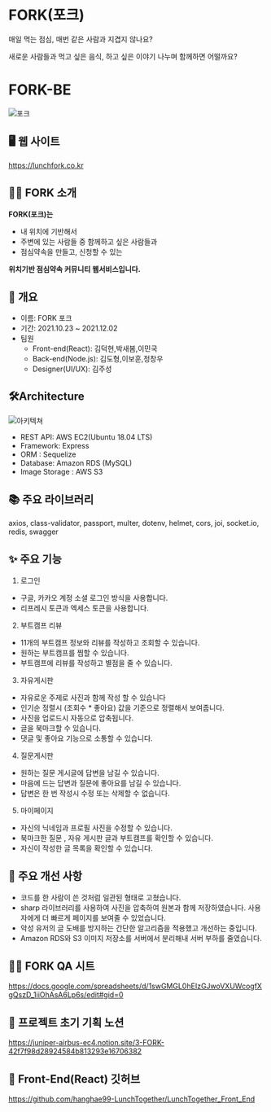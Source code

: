 # FORK(포크)

매일 먹는 점심, 매번 같은 사람과 지겹지 않나요?

새로운 사람들과 먹고 싶은 음식, 하고 싶은 이야기 나누며 함께하면 어떨까요?

# FORK-BE
![포크](https://user-images.githubusercontent.com/89914920/144397596-916fb4e0-afa5-410e-92a7-6035ac258bc4.png)

## 🖥 웹 사이트
https://lunchfork.co.kr  
## 👨‍🎨 FORK 소개

**FORK(포크)는**

- 내 위치에 기반해서
- 주변에 있는 사람들 중 함께하고 싶은 사람들과
- 점심약속을 만들고, 신청할 수 있는

**위치기반 점심약속 커뮤니티 웹서비스입니다.**
   
## 📌 개요
* 이름: FORK 포크   
* 기간: 2021.10.23 ~ 2021.12.02   
* 팀원   
  * Front-end(React): 김덕현,박새봄,이민국   
  * Back-end(Node.js): 김도형,이보훈,정창우   
  * Designer(UI/UX): 김주성   
## 🛠Architecture   
![아키텍쳐](https://user-images.githubusercontent.com/89914920/144398054-1c23497f-7e77-46aa-83ee-a4897c487195.png)

* REST API: AWS EC2(Ubuntu 18.04 LTS)   
* Framework: Express   
* ORM : Sequelize  
* Database: Amazon RDS (MySQL)   
* Image Storage : AWS S3
## 📚 주요 라이브러리
axios, class-validator, passport, multer, dotenv, helmet, cors, joi, socket.io, redis, swagger

## ✨ 주요 기능
1. 로그인
* 구글, 카카오 계정 소셜 로그인 방식을 사용합니다.
* 리프레시 토큰과 엑세스 토큰을 사용합니다.
2. 부트캠프 리뷰
* 11개의 부트캠프 정보와 리뷰를 작성하고 조회할 수 있습니다.
* 원하는 부트캠프를 찜할 수 있습니다.
* 부트캠프에 리뷰를 작성하고 별점을 줄 수 있습니다.
3. 자유게시판
* 자유로운 주제로 사진과 함께 작성 할 수 있습니다
* 인기순 정렬시 (조회수 * 좋아요) 값을 기준으로 정렬해서 보여줍니다.
* 사진을 업로드시 자동으로 압축됩니다.
* 글을 북마크할 수 있습니다.
* 댓글 및 좋아요 기능으로 소통할 수 있습니다.
4. 질문게시판
* 원하는 질문 게시글에 답변을 남길 수 있습니다.
* 마음에 드는 답변과 질문에 좋아요를 남길 수 있습니다.
* 답변은 한 번 작성시 수정 또는 삭제할 수 없습니다.
5. 마이페이지
* 자신의 닉네임과 프로필 사진을 수정할 수 있습니다.
* 북마크한 질문 , 자유 게시판 글과 부트캠프를 확인할 수 있습니다.
* 자신이 작성한 글 목록을 확인할 수 있습니다.   
## 🔨 주요 개선 사항   
* 코드를 한 사람이 쓴 것처럼 일관된 형태로 고쳤습니다.   
* sharp 라이브러리를 사용하여 사진을 압축하여 원본과 함께 저장하였습니다. 사용자에게 더 빠르게 페이지를 보여줄 수 있었습니다.   
* 악성 유저의 글 도배를 방지하는 간단한 알고리즘을 적용했고 개선하는 중입니다.   
* Amazon RDS와 S3 이미지 저장소를 서버에서 분리해내 서버 부하를 줄였습니다.   
## 👨‍🎨 FORK QA 시트
https://docs.google.com/spreadsheets/d/1swGMGL0hEIzGJwoVXUWcogfXgQszD_1iiOhAsA6Lp6s/edit#gid=0 
## 🎨 프로젝트 초기 기획 노션
https://juniper-airbus-ec4.notion.site/3-FORK-42f7f98d28924584b813293e16706382
## 📌 Front-End(React) 깃허브
https://github.com/hanghae99-LunchTogether/LunchTogether_Front_End






